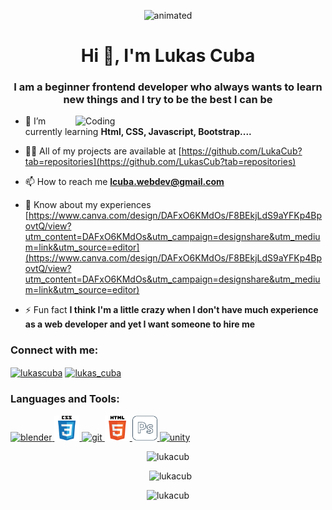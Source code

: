 <p align="center">
  <img src="https://so-development.org/wp-content/uploads/2021/11/full-stack-development.gif" alt="animated" />
</p>
<h1 align="center">Hi 👋, I'm Lukas Cuba</h1>
<h3 align="center">I am a beginner frontend developer who always wants to learn new things and I try to be the best I can be</h3>
<img align="right" alt="Coding" width="400" src="https://cdn.dribbble.com/users/14374/screenshots/3153764/media/08149640c0762f4fe83af0e15378d5bc.gif">



- 🌱 I’m currently learning **Html, CSS, Javascript, Bootstrap....**

- 👨‍💻 All of my projects are available at [https://github.com/LukaCub?tab=repositories](https://github.com/LukasCub?tab=repositories)

- 📫 How to reach me **lcuba.webdev@gmail.com**

- 📄 Know about my experiences [https://www.canva.com/design/DAFxO6KMdOs/F8BEkjLdS9aYFKp4BpovtQ/view?utm_content=DAFxO6KMdOs&utm_campaign=designshare&utm_medium=link&utm_source=editor](https://www.canva.com/design/DAFxO6KMdOs/F8BEkjLdS9aYFKp4BpovtQ/view?utm_content=DAFxO6KMdOs&utm_campaign=designshare&utm_medium=link&utm_source=editor)

- ⚡ Fun fact **I think I'm a little crazy when I don't have much experience as a web developer and yet I want someone to hire me**

<h3 align="left">Connect with me:</h3>
<p align="left">
<a href="https://linkedin.com/in/lukascuba" target="blank"><img align="center" src="https://raw.githubusercontent.com/rahuldkjain/github-profile-readme-generator/master/src/images/icons/Social/linked-in-alt.svg" alt="lukascuba" height="30" width="40" /></a>
<a href="https://instagram.com/lukas_cuba" target="blank"><img align="center" src="https://raw.githubusercontent.com/rahuldkjain/github-profile-readme-generator/master/src/images/icons/Social/instagram.svg" alt="lukas_cuba" height="30" width="40" /></a>
</p>

<h3 align="left">Languages and Tools:</h3>
<p align="left"> <a href="https://www.blender.org/" target="_blank" rel="noreferrer"> <img src="https://download.blender.org/branding/community/blender_community_badge_white.svg" alt="blender" width="40" height="40"/> </a> <a href="https://www.w3schools.com/css/" target="_blank" rel="noreferrer"> <img src="https://raw.githubusercontent.com/devicons/devicon/master/icons/css3/css3-original-wordmark.svg" alt="css3" width="40" height="40"/> </a> <a href="https://git-scm.com/" target="_blank" rel="noreferrer"> <img src="https://www.vectorlogo.zone/logos/git-scm/git-scm-icon.svg" alt="git" width="40" height="40"/> </a> <a href="https://www.w3.org/html/" target="_blank" rel="noreferrer"> <img src="https://raw.githubusercontent.com/devicons/devicon/master/icons/html5/html5-original-wordmark.svg" alt="html5" width="40" height="40"/> </a> <a href="https://www.photoshop.com/en" target="_blank" rel="noreferrer"> <img src="https://raw.githubusercontent.com/devicons/devicon/master/icons/photoshop/photoshop-line.svg" alt="photoshop" width="40" height="40"/> </a> <a href="https://unity.com/" target="_blank" rel="noreferrer"> <img src="https://www.vectorlogo.zone/logos/unity3d/unity3d-icon.svg" alt="unity" width="40" height="40"/> </a> </p>

<p align="center">
  <img  src="https://github-readme-stats.vercel.app/api/top-langs?username=lukacub&show_icons=true&locale=en&layout=compact" alt="lukacub" />
</p>

<p align="center">&nbsp;
  <img src="https://github-readme-stats.vercel.app/api?username=lukacub&show_icons=true&locale=en" alt="lukacub" />
</p>

<p align="center">
  <img src="https://github-readme-streak-stats.herokuapp.com/?user=lukacub&" alt="lukacub" />
</p>


<!---
LukasCuba/LukasCuba is a ✨ special ✨ repository because its `README.md` (this file) appears on your GitHub profile.
You can click the Preview link to take a look at your changes.
--->
